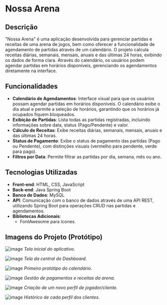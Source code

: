 # Nossa Arena

## Descrição

"Nossa Arena" é uma aplicação desenvolvida para gerenciar partidas e receitas de uma arena de jogos, bem como oferecer a funcionalidade de agendamento de partidas através de um calendário. O projeto calcula receitas diárias, semanais, mensais, anuais e das últimas 24 horas, exibindo os dados de forma clara. Através do calendário, os usuários podem agendar partidas em horários disponíveis, gerenciando os agendamentos diretamente na interface.

## Funcionalidades

- **Calendário de Agendamentos**: Interface visual para que os usuários possam agendar partidas em horários disponíveis. O calendário exibe o dia atual e permite a seleção de horários, garantindo que os horários já ocupados fiquem bloqueados.
- **Exibição de Partidas**: Lista todas as partidas registradas, incluindo informações sobre data, status (Pago/Pendente) e valor.
- **Cálculo de Receitas**: Exibe receitas diárias, semanais, mensais, anuais e das últimas 24 horas.
- **Status de Pagamento**: Exibe o status de pagamento das partidas (Pago ou Pendente), com distinções visuais (vermelho para pendente, verde para pago).
- **Filtros por Data**: Permite filtrar as partidas por dia, semana, mês ou ano.

## Tecnologias Utilizadas

- **Front-end**: HTML, CSS, JavaScript
- **Back-end**: Java Spring Boot
- **Banco de Dados**: MySQL
- **API**: Comunicação com o banco de dados através de uma API REST, utilizando Spring Boot para operações CRUD nas partidas e agendamentos.
- **Bibliotecas Adicionais**: 
  - FontAwesome para ícones.

## Imagens do Projeto (Protótipo)

![image](https://github.com/user-attachments/assets/37e64dc5-98b5-484b-99c5-6cef828e9be1)
*Tela inicial do aplicativo.*

![image](https://github.com/user-attachments/assets/c6f8e672-63bf-482b-8bf8-b04a8eef6725)
*Tela da central do Dashboard.*

![image](https://github.com/user-attachments/assets/40911841-88f5-4f5a-90ea-582c8963ec1b)
*Primeiro protótipo do calendário.*

![image](https://github.com/user-attachments/assets/4fbd41f8-dc8d-48a3-b8e1-6e9760e82115)
*Gestão de pagamentos e receitas da arena.*

![image](https://github.com/user-attachments/assets/13f28cbf-04a3-4574-b08a-33221a874832)
*Criação de um novo perfil de jogador/cliente.*

![image](https://github.com/user-attachments/assets/59ef1cac-2212-4077-a611-371dd34f82ea)
*Histórico de cada perfil dos clientes.*

